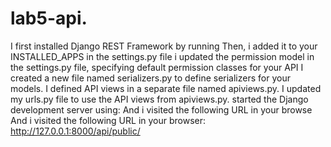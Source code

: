 # lab5-api.
I first installed Django REST Framework by running
Then, i added it to your INSTALLED_APPS in the settings.py file
i updated the permission model in the settings.py file, specifying default permission classes for your API
I created a new file named serializers.py to define serializers for your models.
I defined API views in a separate file named apiviews.py.
I updated my urls.py file to use the API views from apiviews.py.
started the Django development server using:
And i visited the following URL in your browse
And i visited the following URL in your browser:
http://127.0.0.1:8000/api/public/

